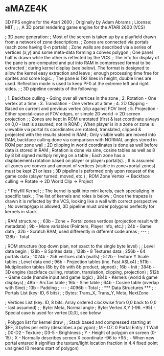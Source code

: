 # aMAZE4K
3D FPS engine for the Atari 2600
; Originally by Adam Abrams
; License: MIT
;
;
; A 3D portal rendering game engine for the ATARI 2600 (VCS)

; 3D pane generation:
; Most of the screen is taken up by a playfield drawn from a network of zone descriptions.
; Zones are connected via portals (each zone having 0-n portals)
; Zone walls are described via a series of vertices (x,y) and some meta-data forming a convex polygon
; One panel half is drawn while the other is reflected by the VCS.
; The info for display of the pane is pre-computed and put into RAM in compressed format to be extracted
; during kernel display (see below). The format is designed to allow the kernel easy extraction and leave
; enough processing time free for sprites and some logic.
; The pane is 192 lines in height, double lines are used. Reflection mode is used to keep PF0 at the extreme left and right sides.
;
; 3D pipeline consists of the following:

; 1. Backface culling - Going over all vertices in the zone
; 2. Rotation - One vertex at a time
; 3. Translation - One vertex at a time
; 4. 2D Clipping - Based on current and previous vertex (clip against FOV line)
; 5. Projection - Either special-case at FOV edges, or simple 2D world -> 2D screen projection
;
; Zones are kept in ROM unrotated (first & last coordinate always on 0,0 - last is assumed, not in ROM)
; When player is in a zone or zone is viewable via portal its coordinates are rotated, translated, clipped & projected with the results stored in RAM
; Only visible walls are moved into RAM, backface culling done via comparison with NORMAL angles stored in ROM per zone wall
; 2D clipping in world coordinates is done as well before data is stored in RAM
; Rotation is done via sine, cosine tables as well as 8 by 8 bit signed multiply relying on a table
; Each zone has a displacement+rotation based on player or player+portal(s).
; It is assumed all zones are convex and amount of vertices (visible in zone+portal zones) must be kept 21 or less
; 3D pipeline is peformed only upon request of the game code (player turned, moved, etc.)
; ROM Zone Vertex -> Backface culling -> Rotate -> 2D World Clip -> Project

; * Polyfill Kernel
;
; The kernel is split into mini kerels, each specializing in specific task.
; The list of kernels and roles is below
; Once the trapeze is drawn it is reflected by the VCS, looking like a wall with correct perspective
; No overlap/gap is allowed, 3D pipeline must order polygons perfectly for kernels in stack

; RAM structure
;
; 63b	- Zone + Portal zones vertices (projection result with metadata)
; 9b	- More variables (Pointers, Player info, etc.)
; 24b	- Game data
; 32b	- Scratch RAM, used differently in different code areas
; ---
; 128b	- Total

; ROM structure (top down plan, not exact to the single byte level)
;
; Level data begin
; 128b	- 8 Sprites data
; 128b	- 8 Textures data
; 256b	- 64 portals data
; 1024b	- 256 vertices data (walls)
; 512b	- Texture Y Scale tables
; Level data end
; 96b	- Projection tables (inc. Fast ASLx4)
; 511b	- Mutiplication tables (8b by 8b with 8b product, signed)
; 16b	- Init
; 384b	- 3D engine (backface culling, rotation, translation, clipping, projection)
; 512b	- Game code (handle input and game logic)
; 384b	- Kernels (world & game displays)
; 48b	- ArcTan table
; 16b	- Sine table
; 64b	- Cosine table (overlap with Sine)
; 13b	- Padding
; ---
; 4096b	- Total
;
; *** Data Structures ***
;
; Portals List (key: ID, 6 bits)
;
; Bytes: Trans_X, Trans_Y, Meta, NextZone

; Vertices List (key: ID, 8 bits. Array ordered clockwise from 0,0 back to 0,0 - last assumed)
;
; Byte: Meta, Normal angle
; Byte: Vertex X,Y (-96..+95) - Special case is used for vertex [0,0], see below


; Polygon list for kernel draw
;
; Stack based and compressed starting at $FF, 3 bytes per entry (describes a polygon)
; M -	D7: 0 Portal Entry / 1 Wall
; 		D0-D2 - Texture 
;	 	D3-5 - Brightness 
; Y - Height of polygon on screen (0-15) 
; X - Normally describes screen X coordinate -96 to +95
;	- When new portal entered it signifies the texture/light location fraction in 4.4 fixed point unsigned (0 means start of polygon)

